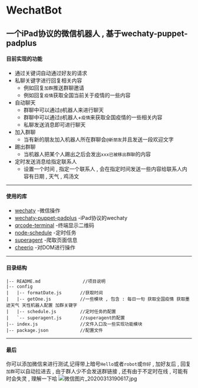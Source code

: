 # WechatBot
一个iPad协议的微信机器人 , 基于wechaty-puppet-padplus
---
#### 目前实现的功能

- 通过关键词自动通过好友的请求
- 私聊关键字进行回复相关内容
  + 例如回复`加群`推送群聊邀请
  + 例如回复`疫情`获取全国当前关于疫情的一些内容
- 自动聊天
  + 群聊中可以通过`@`机器人来进行聊天
  + 群聊中可以通过`@`机器人+`疫情`来获取全国疫情的一些相关内容
  + 私聊发送消息即可进行聊天
- 加入群聊
  + 当有新的朋友加入机器人所在群聊会`@新朋友`并且发送一段欢迎文字
- 踢出群聊
  + 当机器人把某个人踢出之后会发出`xxx已被移出群聊`的内容
- 定时发送消息给指定联系人
  + 设置一个时间 , 指定一个联系人 , 会在指定时间发送一些内容给联系人内容有日期 , 天气 , 鸡汤文
---

#### 使用的库

- [wechaty](https://github.com/wechaty/wechaty) -微信操作
- [wechaty-puppet-padplus](https://github.com/wechaty/wechaty-puppet-padplus) -iPad协议的wechaty
- [qrcode-terminal](https://github.com/gtanner/qrcode-terminal) -终端显示二维码
- [node-schedule](https://github.com/node-schedule/node-schedule) -定时任务
- [superagent](https://github.com/visionmedia/superagent) -爬取页面信息
- [cheerio](https://github.com/cheeriojs/cheerio#readme) -对DOM进行操作
---
#### 目录结构

```
|-- README.md                //项目说明
|-- config
|   |-- formatDate.js       //获取时间
|   |-- getOne.js           //一些模块 , 包含 : 每日一句 获取全国疫情 获取墨迹天气 天性机器人配置 加群关键字
|   |-- schedule.js         //定时任务的配置
|   `-- superagent.js       //superagent的配置
|-- index.js                //文件入口及一些实现功能模块
|-- package.json            //配置文件
```
---
#### 最后

你可以添加微信来进行测试,记得带上暗号`Hello`或者`robot`或`你好` , 加好友后 , 回复`加群`可以自动拉进去 , 由于群人少不会发送群链接 , 还有由于不定时在线 , 可能有时会失灵  , 理解一下哈 
![微信图片_20200313190617.jpg](https://i.loli.net/2020/03/13/oEtGCVmK2cQe976.jpg)
  

